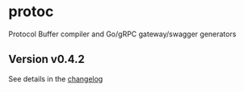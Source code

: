 # protoc
Protocol Buffer compiler and Go/gRPC gateway/swagger generators

## Version v0.4.2

See details in the [changelog](docs/CHANGELOG.md)
